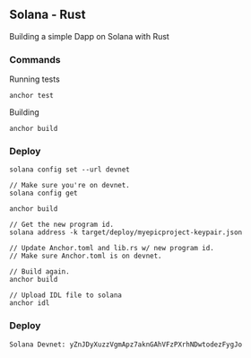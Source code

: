 ## Solana - Rust
Building a simple Dapp on Solana with Rust

### Commands
Running tests
```
anchor test
```

Building 
```
anchor build
```

### Deploy 
```
solana config set --url devnet

// Make sure you're on devnet.
solana config get

anchor build

// Get the new program id.
solana address -k target/deploy/myepicproject-keypair.json

// Update Anchor.toml and lib.rs w/ new program id.
// Make sure Anchor.toml is on devnet.

// Build again.
anchor build

// Upload IDL file to solana
anchor idl 
```

### Deploy
```
Solana Devnet: yZnJDyXuzzVgmApz7aknGAhVFzPXrhNDwtodezFygJo
```
